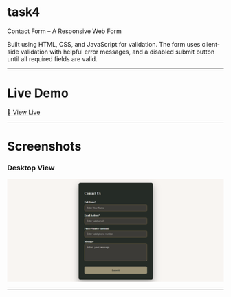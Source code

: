 # task4

Contact Form – A Responsive Web Form

Built using HTML, CSS, and JavaScript for validation. The form uses client-side validation with helpful error messages, and a disabled submit button until all required fields are valid. 

---

# Live Demo

[🔗 View Live](https://lisha2804.github.io/task4/)

---

# Screenshots

### Desktop View

![Desktop Screenshot](form.png)

---
